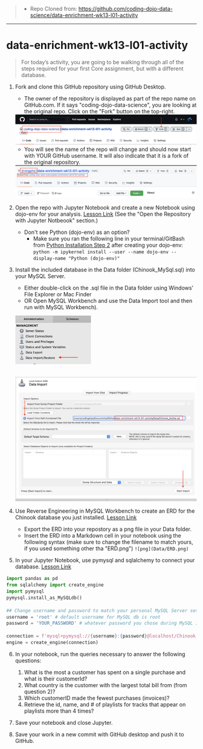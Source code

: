 >- Repo Cloned from: https://github.com/coding-dojo-data-science/data-enrichment-wk13-l01-activity
___
# data-enrichment-wk13-l01-activity
 
>For today’s activity, you are going to be walking through all of the steps required for your first Core assignment, but with a different database.

1. Fork and clone this GitHub repository using GitHub Desktop.
	- The owner of the repository is displayed as part of the repo name on GitHub.com. If it says "coding-dojo-data-science", you are looking at the original repo. Click on the "Fork" button on the top-right.
	
	<img src="Images/fork_repo_1.png" width=600px>
	
	- You will see the name of the repo will change and should now start with YOUR GitHub username. It will also indicate that it is a fork of the original repository. 
	
	<img src="Images/fork_repo_2.png" width=600px>
	
	
2. Open the repo with Jupyter Notebook and create a new Notebook using dojo-env for your analysis. [Lesson Link](https://login.codingdojo.com/m/376/12528/88059) (See the "Open the Repository with Jupyter Notbeook" section.)
	- Don't see Python (dojo-env) as an option? 
		- Make sure you ran the following line in your terminal/GitBash from [Python Installation Step 2](https://login.codingdojo.com/m/376/12807/89878) after creating your dojo-env: 
		```python -m ipykernel install --user --name dojo-env --display-name "Python (dojo-env)"```
3. Install the included database in the Data folder (Chinook_MySql.sql) into your MySQL Server. 
	- Either double-click on the .sql file in the Data folder using Windows' File Explorer or Mac Finder 
	- OR Open MySQL Workbench and use the Data Import tool and then run with MySQL Workbench).
	
	<img src="Images/data_import_1.png" width=200px><br><br>
	
	<img src="Images/data_import_2.png" width=500px>

4. Use Reverse Engineering in MySQL Workbench to create an ERD for the Chinook database you just installed. [Lesson Link](https://login.codingdojo.com/m/376/12528/88042)
	- Export the ERD into your repostory as a png file in your Data folder.
	- Insert the ERD into a Markdown cell in your notebook using the following syntax (make sure to change the filename to match yours, if you used something other tha "ERD.png")
	`![png](Data/ERD.png)`

5. In your Jupyter Notebook, use pymysql and sqlalchemy to connect your database. [Lesson Link](https://login.codingdojo.com/m/376/12528/89874)
```python
import pandas as pd
from sqlalchemy import create_engine
import pymysql
pymysql.install_as_MySQLdb()

## Change username and password to match your personal MySQL Server settings
username = 'root' # default username for MySQL db is root
password = 'YOUR_PASSWORD' # whatever password you chose during MySQL installation.

connection = f'mysql+pymysql://{username}:{password}@localhost/Chinook'
engine = create_engine(connection)
```
6. In your notebook, run the queries necessary to answer the following questions:
	
	1. What is the most a customer has spent on a single purchase and what is their customerId?
	2. What country is the customer with the largest total bill from (from question 2)?
	3. Which customerID made the fewest purchases (invoices)?
	4. Retrieve the id, name, and # of playlists for  tracks that appear on playlists more than 4 times?

7. Save your notebook and close Jupyter.
8. Save your work in a new commit with GitHub desktop and push it to GitHub.

	
